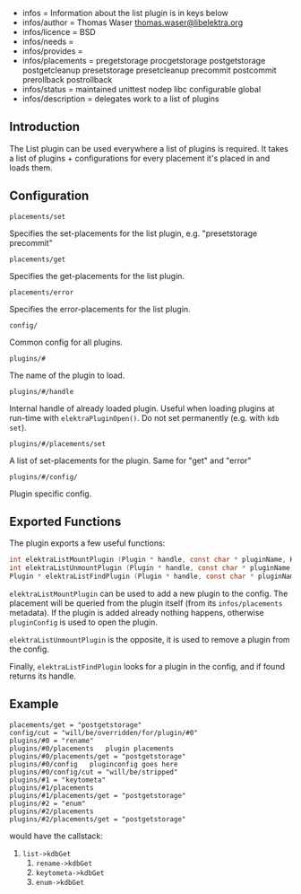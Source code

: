 - infos = Information about the list plugin is in keys below
- infos/author = Thomas Waser <thomas.waser@libelektra.org>
- infos/licence = BSD
- infos/needs =
- infos/provides =
- infos/placements = pregetstorage procgetstorage postgetstorage postgetcleanup presetstorage presetcleanup precommit postcommit prerollback postrollback
- infos/status = maintained unittest nodep libc configurable global
- infos/description = delegates work to a list of plugins

## Introduction

The List plugin can be used everywhere a list of plugins is required. It takes a list of plugins + configurations
for every placement it's placed in and loads them.

## Configuration

`placements/set`

Specifies the set-placements for the list plugin, e.g. "presetstorage precommit"

`placements/get`

Specifies the get-placements for the list plugin.

`placements/error`

Specifies the error-placements for the list plugin.

`config/`

Common config for all plugins.

`plugins/#`

The name of the plugin to load.

`plugins/#/handle`

Internal handle of already loaded plugin. Useful when loading plugins at
run-time with `elektraPluginOpen()`. Do not set permanently (e.g. with
`kdb set`).

`plugins/#/placements/set`

A list of set-placements for the plugin. Same for "get" and "error"

`plugins/#/config/`

Plugin specific config.

## Exported Functions

The plugin exports a few useful functions:

```c
int elektraListMountPlugin (Plugin * handle, const char * pluginName, KeySet * pluginConfig, Key * errorKey)
int elektraListUnmountPlugin (Plugin * handle, const char * pluginName, Key * errorKey)
Plugin * elektraListFindPlugin (Plugin * handle, const char * pluginName)
```

`elektraListMountPlugin` can be used to add a new plugin to the config. The placement will be queried from the plugin itself (from its
`infos/placements` metadata). If the plugin is added already nothing happens, otherwise `pluginConfig` is used to open the plugin.

`elektraListUnmountPlugin` is the opposite, it is used to remove a plugin from the config.

Finally, `elektraListFindPlugin` looks for a plugin in the config, and if found returns its handle.

## Example

```
placements/get = "postgetstorage"
config/cut = "will/be/overridden/for/plugin/#0"
plugins/#0 = "rename"
plugins/#0/placements   plugin placements
plugins/#0/placements/get = "postgetstorage"
plugins/#0/config   pluginconfig goes here
plugins/#0/config/cut = "will/be/stripped"
plugins/#1 = "keytometa"
plugins/#1/placements
plugins/#1/placements/get = "postgetstorage"
plugins/#2 = "enum"
plugins/#2/placements
plugins/#2/placements/get = "postgetstorage"
```

would have the callstack:

1. `list->kdbGet`
   1. `rename->kdbGet`
   2. `keytometa->kdbGet`
   3. `enum->kdbGet`
